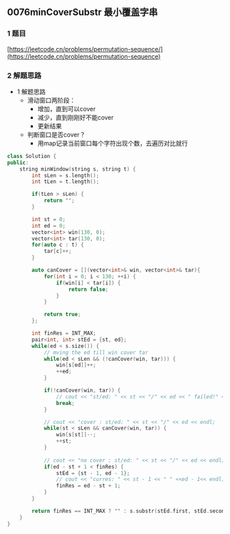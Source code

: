 ## 0076minCoverSubstr 最小覆盖字串

### 1 题目
[https://leetcode.cn/problems/permutation-sequence/](https://leetcode.cn/problems/permutation-sequence)

### 2 解题思路
- 1 解题思路
  - 滑动窗口两阶段：
    - 增加，直到可以cover
    - 减少，直到刚刚好不能cover
    - 更新结果
  - 判断窗口是否cover？
    - 用map记录当前窗口每个字符出现个数，去遍历对比就行


```cpp
class Solution {
public:
    string minWindow(string s, string t) {
        int sLen = s.length();
        int tLen = t.length();

        if(tLen > sLen) {
            return "";
        }

        int st = 0;
        int ed = 0;
        vector<int> win(130, 0);
        vector<int> tar(130, 0);
        for(auto c : t) {
            tar[c]++;
        }

        auto canCover = [](vector<int>& win, vector<int>& tar){
            for(int i = 0; i < 130; ++i) {
                if(win[i] < tar[i]) {
                    return false;
                }
            }

            return true;
        };

        int finRes = INT_MAX;
        pair<int, int> stEd = {st, ed};
        while(ed < s.size()) {
            // mving the ed till win cover tar
            while(ed < sLen && (!canCover(win, tar))) {
                win[s[ed]]++;
                ++ed;
            }

            if(!canCover(win, tar)) {
                // cout << "st/ed: " << st << "/" << ed << " failed!" << endl;
                break;
            }

            // cout << "cover : st/ed: " << st << "/" << ed << endl;
            while(st < sLen && canCover(win, tar)) {
                win[s[st]]--;
                ++st;
            }
            
            // cout << "no cover : st/ed: " << st << "/" << ed << endl;
            if(ed - st + 1 < finRes) {
                stEd = {st - 1, ed - 1};
                // cout << "curres: " << st - 1 << " " <<ed - 1<< endl;
                finRes = ed - st + 1;
            }
        }

        return finRes == INT_MAX ? "" : s.substr(stEd.first, stEd.second - stEd.first + 1);
    }
}
```
